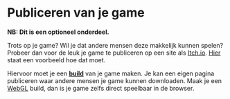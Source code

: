 # Publiceren van je game

**NB: Dit is een optioneel onderdeel.**

Trots op je game? Wil je dat andere mensen deze makkelijk kunnen spelen? Probeer dan voor de leuk je game te publiceren op een site als [Itch.io](https://itch.io/). [Hier](https://medium.com/@youngchae.depriest/uploading-your-unity-game-onto-itch-io-92dddd6fb71a) staat een voorbeeld hoe dat moet.

Hiervoor moet je een [**build**](https://docs.unity3d.com/Manual/PublishingBuilds.html) van je game maken. Je kan een eigen pagina publiceren waar andere mensen je game kunnen downloaden. Maak je een [WebGL](https://docs.unity3d.com/Manual/webgl-building.html) build, dan is je game zelfs direct speelbaar in de browser. 